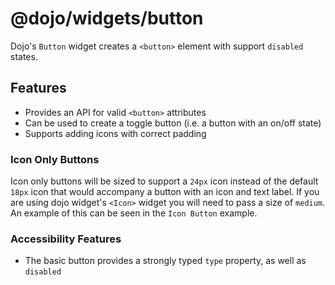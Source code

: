 # @dojo/widgets/button

Dojo's `Button` widget creates a `<button>` element with support `disabled` states.

## Features

- Provides an API for valid `<button>` attributes
- Can be used to create a toggle button (i.e. a button with an on/off state)
- Supports adding icons with correct padding

### Icon Only Buttons

Icon only buttons will be sized to support a `24px` icon instead of the default `18px` icon that would accompany a button with an icon and text label. If you are using dojo widget's `<Icon>` widget you will need to pass a size of `medium`. An example of this can be seen in the `Icon Button` example.

### Accessibility Features

- The basic button provides a strongly typed `type` property, as well as `disabled`
